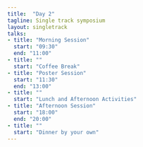 ```yaml
---
title:  "Day 2"
tagline: Single track symposium
layout: singletrack
talks:
- title: "Morning Session"
  start: "09:30"
  end: "11:00"
- title: ""
  start: "Coffee Break"
- title: "Poster Session"
  start: "11:30"
  end: "13:00"
- title: ""
  start: "Lunch and Afternoon Activities"
- title: "Afternoon Session"
  start: "18:00"
  end: "20:00"
- title: ""
  start: "Dinner by your own"
---
```

